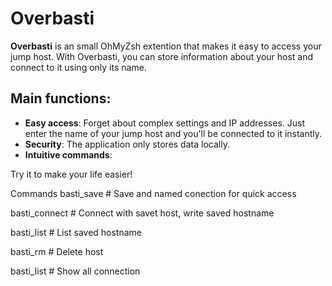 # Overbasti

**Overbasti** is an small OhMyZsh extention that makes it easy to access your jump host. With Overbasti, you can store information about your host and connect to it using only its name.

## Main functions:

- **Easy access**: Forget about complex settings and IP addresses. Just enter the name of your jump host and you'll be connected to it instantly.
- **Security**: The application only stores data locally.
- **Intuitive commands**: 

Try it to make your life easier!


Commands
basti_save                      # Save and named conection for quick access

basti_connect <host name>       # Connect with savet host, write saved hostname

basti_list                      # List saved hostname

basti_rm <host name>            # Delete host

basti_list                      # Show all connection

